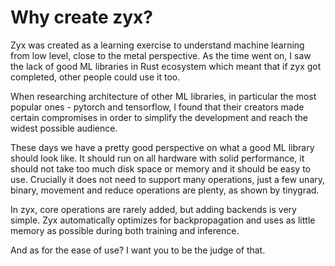 # Why create zyx?

Zyx was created as a learning exercise to understand machine learning from low level, close to the metal perspective.
As the time went on, I saw the lack of good ML libraries in Rust ecosystem which meant that if zyx got completed,
other people could use it too.

When researching architecture of other ML libraries, in particular the most popular ones - pytorch and tensorflow,
I found that their creators made certain compromises in order to simplify the development and reach the widest
possible audience.

These days we have a pretty good perspective on what a good ML library should look like. It should run on all hardware
with solid performance, it should not take too much disk space or memory and it should be easy to use.
Crucially it does not need to support many operations, just a few unary, binary, movement and reduce operations
are plenty, as shown by tinygrad.

In zyx, core operations are rarely added, but adding backends is very simple. Zyx automatically optimizes
for backpropagation and uses as little memory as possible during both training and inference.

And as for the ease of use? I want you to be the judge of that.
